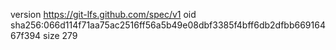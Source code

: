 version https://git-lfs.github.com/spec/v1
oid sha256:066d114f71aa75ac2516ff56a5b49e08dbf3385f4bff6db2dfbb66916467f394
size 279
